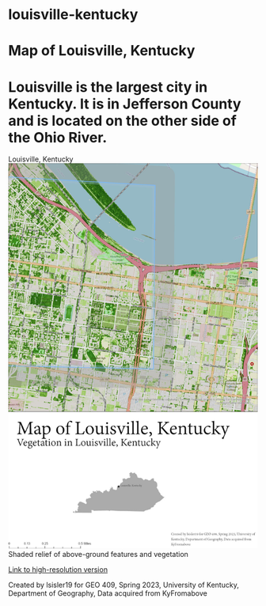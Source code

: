 # louisville-kentucky

# Map of Louisville, Kentucky
# Louisville is the largest city in Kentucky. It is in Jefferson County and is located on the other side of the Ohio River.

Louisville, Kentucky 
![Caption of map](louisville.jpg)     
Shaded relief of above-ground features and vegetation

[Link to high-resolution version](louisville.pdf)     

Created by lsisler19 for GEO 409, Spring 2023, University of Kentucky, Department of Geography, Data acquired from KyFromabove
